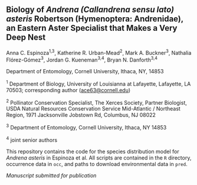 ## Biology of *Andrena (Callandrena sensu lato) asteris* Robertson (Hymenoptera: Andrenidae), an Eastern Aster Specialist that Makes a Very Deep Nest

Anna C. Espinoza<sup>1,3</sup>, Katherine R. Urban-Mead<sup>2</sup>, Mark A. Buckner<sup>3</sup>, Nathalia Flórez-Gómez<sup>3</sup>, Jordan G. Kueneman<sup>3,4</sup>, Bryan N. Danforth<sup>3,4</sup>

Department of Entomology, Cornell University, Ithaca, NY, 14853

<sup>1</sup> Department of Biology, University of Louisianna at Lafayette, Lafayette, LA 70503; corresponding author (ace63@cornell.edu)

<sup>2</sup> Pollinator Conservation Specialist, The Xerces Society, Partner Biologist, USDA Natural Resources Conservation Service Mid-Atlantic / Northeast Region, 1971 Jacksonville Jobstown Rd, Columbus, NJ 08022

<sup>3</sup> Department of Entomology, Cornell University, Ithaca, NY 14853

<sup>4</sup> joint senior authors

This repository contains the code for the species distribution model for *Andrena asteris* in Espinoza et al. All scripts are contained in the `R` directory, occurrence data in `occ`, and paths to download environmental data in `pred`.

*Manuscript submitted for publication*
